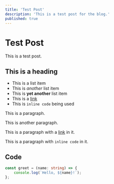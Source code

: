 ```yaml
---
title: 'Test Post'
description: 'This is a test post for the blog.'
published: true
---
```


# Test Post

This is a test post.

## This is a heading

- This is a list item
- This is _another_ list item
- This is **yet another** list item
- This is a [link](https://www.google.com)
- This is `inline code` being used

This is a paragraph.

This is another paragraph.

This is a paragraph with a [link](https://www.google.com) in it.

This is a paragraph with `inline code` in it.

## Code

```ts [foo.ts]
const greet = (name: string) => {
	console.log(`Hello, ${name}!`);
};
```
